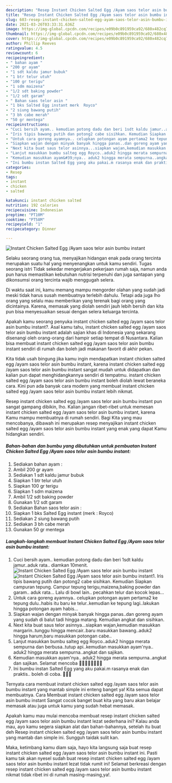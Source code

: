 ```yaml
---
description: "Resep Instant Chicken Salted Egg /Ayam saos telor asin bumbu instant yang lezat dan Mudah Dibuat"
title: "Resep Instant Chicken Salted Egg /Ayam saos telor asin bumbu instant yang lezat dan Mudah Dibuat"
slug: 603-resep-instant-chicken-salted-egg-ayam-saos-telor-asin-bumbu-instant-yang-lezat-dan-mudah-dibuat
date: 2021-03-26T03:33:31.636Z
image: https://img-global.cpcdn.com/recipes/e09b0c891959ca92/680x482cq70/instant-chicken-salted-egg-ayam-saos-telor-asin-bumbu-instant-foto-resep-utama.jpg
thumbnail: https://img-global.cpcdn.com/recipes/e09b0c891959ca92/680x482cq70/instant-chicken-salted-egg-ayam-saos-telor-asin-bumbu-instant-foto-resep-utama.jpg
cover: https://img-global.cpcdn.com/recipes/e09b0c891959ca92/680x482cq70/instant-chicken-salted-egg-ayam-saos-telor-asin-bumbu-instant-foto-resep-utama.jpg
author: Phillip Reeves
ratingvalue: 4.5
reviewcount: 6
recipeingredient:
- " bahan ayam "
- "200 gr ayam"
- "1 sdt kaldu jamur bubuk"
- "1 btr telur utuh"
- "100 gr terigu"
- "1 sdm maizena"
- "1/2 sdt baking powder"
- "1/2 sdt garam"
- " Bahan saos telor asin "
- "1 bks Salted Egg instant merk  Royco"
- "2 siung bawang putih"
- "3 bh cabe merah"
- "50 gr mentega"
recipeinstructions:
- "Cuci bersih ayam.. kemudian potong dadu dan beri 1sdt kaldu jamur..aduk rata.. diamkan 10menit."
- "Iris tipis bawang putih dan potong2 cabe sisihkan. Kemudian Siapkan campuran tepung. Campur tepung terigu,maizena,baking powder dan garam.. aduk rata... Lalu di bowl lain.. pecahkan telur dan kocok lepas..."
- "Untuk cara goreng ayamnya.. celupkan potongan ayam pertama2 ke tepung dulu..habis itu baru ke telur..kemudian ke tepung lagi..lakukan hingga potongan ayam habis..."
- "Siapkan wajan dengan minyak banyak hingga panas..dan goreng ayam yang sudah di balut tadi hingga matang. Kemudian angkat dan sisihkan."
- "Next kita buat saus telor asinnya...siapkan wajan,kemudian masukkan margarin..tunggu hingga mencair..baru masukkan bawang..aduk2 hingga harum,baru masukkan potongan cabe.."
- "Lanjut masukkan bumbu salteg egg Royco..aduk2 hingga merata sempurna dan berbusa..tutup api..kemudian masukkan ayam&#39;nya.. aduk2 hingga merata sempurna..angkat dan sajikan."
- "Kemudian masukkan ayam&#39;nya.. aduk2 hingga merata sempurna..angkat dan sajikan. Selamat mencoba 🙏🙏😁😁🥰🥰💪💪"
- "Ini bumbu instan Salted Egg yang aku pakai.m rasanya enak dan praktis.. boleh di coba. 🙏🙏😊"
categories:
- Resep
tags:
- instant
- chicken
- salted

katakunci: instant chicken salted 
nutrition: 192 calories
recipecuisine: Indonesian
preptime: "PT10M"
cooktime: "PT58M"
recipeyield: "1"
recipecategory: Dinner

---
```



![Instant Chicken Salted Egg /Ayam saos telor asin bumbu instant](https://img-global.cpcdn.com/recipes/e09b0c891959ca92/680x482cq70/instant-chicken-salted-egg-ayam-saos-telor-asin-bumbu-instant-foto-resep-utama.jpg)

Selaku seorang orang tua, menyajikan hidangan enak pada orang tercinta merupakan suatu hal yang menyenangkan untuk kamu sendiri. Tugas seorang istri Tidak sekedar mengerjakan pekerjaan rumah saja, namun anda pun harus memastikan kebutuhan nutrisi terpenuhi dan juga santapan yang dikonsumsi orang tercinta wajib menggugah selera.

Di waktu  saat ini, kamu memang mampu mengorder olahan yang sudah jadi meski tidak harus susah membuatnya terlebih dahulu. Tetapi ada juga lho orang yang selalu mau memberikan yang terenak bagi orang yang dicintainya. Karena, memasak yang diolah sendiri jauh lebih bersih dan kita pun bisa menyesuaikan sesuai dengan selera keluarga tercinta. 



Apakah kamu seorang penyuka instant chicken salted egg /ayam saos telor asin bumbu instant?. Asal kamu tahu, instant chicken salted egg /ayam saos telor asin bumbu instant adalah sajian khas di Indonesia yang sekarang disenangi oleh orang-orang dari hampir setiap tempat di Nusantara. Kalian bisa membuat instant chicken salted egg /ayam saos telor asin bumbu instant sendiri di rumah dan boleh jadi makanan favorit di akhir pekan.

Kita tidak usah bingung jika kamu ingin mendapatkan instant chicken salted egg /ayam saos telor asin bumbu instant, karena instant chicken salted egg /ayam saos telor asin bumbu instant sangat mudah untuk didapatkan dan kalian pun dapat menghidangkannya sendiri di tempatmu. instant chicken salted egg /ayam saos telor asin bumbu instant boleh diolah lewat beraneka cara. Kini pun ada banyak cara modern yang membuat instant chicken salted egg /ayam saos telor asin bumbu instant lebih nikmat.

Resep instant chicken salted egg /ayam saos telor asin bumbu instant pun sangat gampang dibikin, lho. Kalian jangan ribet-ribet untuk memesan instant chicken salted egg /ayam saos telor asin bumbu instant, karena Kamu mampu membuatnya di rumah sendiri. Bagi Kita yang mau mencobanya, dibawah ini merupakan resep menyajikan instant chicken salted egg /ayam saos telor asin bumbu instant yang enak yang dapat Kamu hidangkan sendiri.

<!--inarticleads1-->

##### Bahan-bahan dan bumbu yang dibutuhkan untuk pembuatan Instant Chicken Salted Egg /Ayam saos telor asin bumbu instant:

1. Sediakan  bahan ayam :
1. Ambil 200 gr ayam
1. Sediakan 1 sdt kaldu jamur bubuk
1. Siapkan 1 btr telur utuh
1. Siapkan 100 gr terigu
1. Siapkan 1 sdm maizena
1. Ambil 1/2 sdt baking powder
1. Gunakan 1/2 sdt garam
1. Sediakan  Bahan saos telor asin :
1. Siapkan 1 bks Salted Egg instant (merk : Royco)
1. Sediakan 2 siung bawang putih
1. Sediakan 3 bh cabe merah
1. Gunakan 50 gr mentega




<!--inarticleads2-->

##### Langkah-langkah membuat Instant Chicken Salted Egg /Ayam saos telor asin bumbu instant:

1. Cuci bersih ayam.. kemudian potong dadu dan beri 1sdt kaldu jamur..aduk rata.. diamkan 10menit.
<img src="https://img-global.cpcdn.com/steps/96a4ee7b47bded2b/160x128cq70/instant-chicken-salted-egg-ayam-saos-telor-asin-bumbu-instant-langkah-memasak-1-foto.jpg" alt="Instant Chicken Salted Egg /Ayam saos telor asin bumbu instant"><img src="https://img-global.cpcdn.com/steps/237ef7f3b72a5028/160x128cq70/instant-chicken-salted-egg-ayam-saos-telor-asin-bumbu-instant-langkah-memasak-1-foto.jpg" alt="Instant Chicken Salted Egg /Ayam saos telor asin bumbu instant">1. Iris tipis bawang putih dan potong2 cabe sisihkan. Kemudian Siapkan campuran tepung. Campur tepung terigu,maizena,baking powder dan garam.. aduk rata... Lalu di bowl lain.. pecahkan telur dan kocok lepas...
1. Untuk cara goreng ayamnya.. celupkan potongan ayam pertama2 ke tepung dulu..habis itu baru ke telur..kemudian ke tepung lagi..lakukan hingga potongan ayam habis...
1. Siapkan wajan dengan minyak banyak hingga panas..dan goreng ayam yang sudah di balut tadi hingga matang. Kemudian angkat dan sisihkan.
1. Next kita buat saus telor asinnya...siapkan wajan,kemudian masukkan margarin..tunggu hingga mencair..baru masukkan bawang..aduk2 hingga harum,baru masukkan potongan cabe..
1. Lanjut masukkan bumbu salteg egg Royco..aduk2 hingga merata sempurna dan berbusa..tutup api..kemudian masukkan ayam&#39;nya.. aduk2 hingga merata sempurna..angkat dan sajikan.
1. Kemudian masukkan ayam&#39;nya.. aduk2 hingga merata sempurna..angkat dan sajikan. Selamat mencoba 🙏🙏😁😁🥰🥰💪💪
1. Ini bumbu instan Salted Egg yang aku pakai.m rasanya enak dan praktis.. boleh di coba. 🙏🙏😊




Ternyata cara membuat instant chicken salted egg /ayam saos telor asin bumbu instant yang mantab simple ini enteng banget ya! Kita semua dapat membuatnya. Cara Membuat instant chicken salted egg /ayam saos telor asin bumbu instant Sangat cocok banget buat kita yang baru akan belajar memasak atau juga untuk kamu yang sudah hebat memasak.

Apakah kamu mau mulai mencoba membuat resep instant chicken salted egg /ayam saos telor asin bumbu instant lezat sederhana ini? Kalau anda mau, ayo kamu segera siapkan alat dan bahan-bahannya, setelah itu buat deh Resep instant chicken salted egg /ayam saos telor asin bumbu instant yang mantab dan simple ini. Sungguh taidak sulit kan. 

Maka, ketimbang kamu diam saja, hayo kita langsung saja buat resep instant chicken salted egg /ayam saos telor asin bumbu instant ini. Pasti kamu tak akan nyesel sudah buat resep instant chicken salted egg /ayam saos telor asin bumbu instant lezat tidak rumit ini! Selamat berkreasi dengan resep instant chicken salted egg /ayam saos telor asin bumbu instant nikmat tidak ribet ini di rumah masing-masing,ya!.

